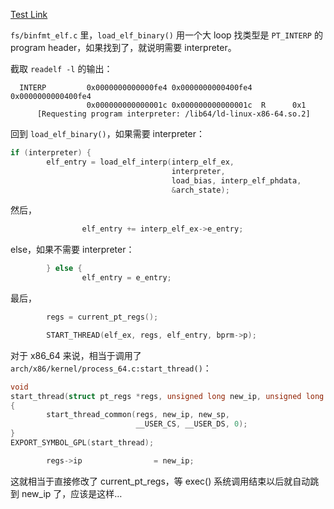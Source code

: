 [Test Link](ctrl_c.md)

`fs/binfmt_elf.c` 里，`load_elf_binary()` 用一个大 loop 找类型是 `PT_INTERP` 的 program header，如果找到了，就说明需要 interpreter。

截取 `readelf -l` 的输出：

```
  INTERP         0x0000000000000fe4 0x0000000000400fe4 0x0000000000400fe4
                 0x000000000000001c 0x000000000000001c  R      0x1
      [Requesting program interpreter: /lib64/ld-linux-x86-64.so.2]
```

回到 `load_elf_binary()`，如果需要 interpreter：

```c
if (interpreter) {
        elf_entry = load_elf_interp(interp_elf_ex,
                                    interpreter,
                                    load_bias, interp_elf_phdata,
                                    &arch_state);
```

然后，

```c
                elf_entry += interp_elf_ex->e_entry;
```

else，如果不需要 interpreter：

```c
        } else {
                elf_entry = e_entry;
```

最后，
```c
        regs = current_pt_regs();
```

```c
        START_THREAD(elf_ex, regs, elf_entry, bprm->p);
```

对于 x86_64 来说，相当于调用了 `arch/x86/kernel/process_64.c:start_thread()`：

```c
void
start_thread(struct pt_regs *regs, unsigned long new_ip, unsigned long new_sp)
{
        start_thread_common(regs, new_ip, new_sp,
                            __USER_CS, __USER_DS, 0);
}
EXPORT_SYMBOL_GPL(start_thread);
```

```c
        regs->ip                = new_ip;
```

这就相当于直接修改了 current_pt_regs，等 exec() 系统调用结束以后就自动跳到 new_ip 了，应该是这样…

